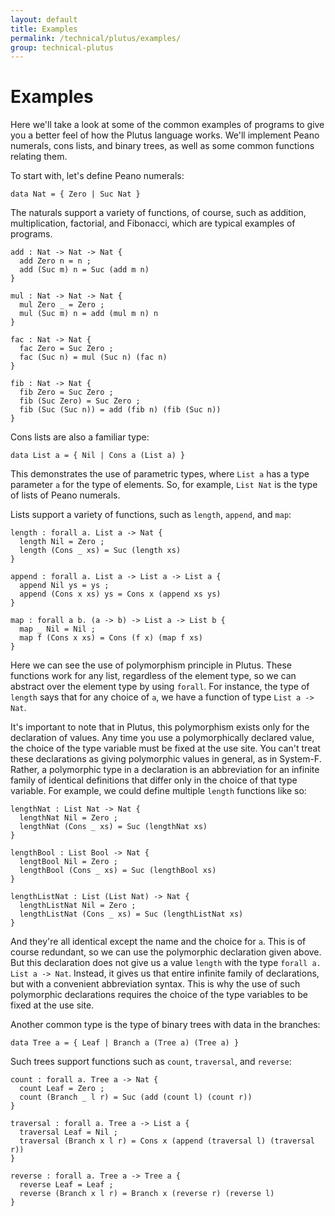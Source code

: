 ```yaml
---
layout: default
title: Examples
permalink: /technical/plutus/examples/
group: technical-plutus
---
```

[//]: # (Reviewed at 25dc86c0fd9741b2f1c59d3a594c48844bbc73f5)

# Examples

Here we'll take a look at some of the common examples of programs to give you a
better feel of how the Plutus language works. We'll implement Peano numerals,
cons lists, and binary trees, as well as some common functions relating them.

To start with, let's define Peano numerals:

~~~
data Nat = { Zero | Suc Nat }
~~~

The naturals support a variety of functions, of course, such as addition,
multiplication, factorial, and Fibonacci, which are typical examples of programs.

~~~
add : Nat -> Nat -> Nat {
  add Zero n = n ;
  add (Suc m) n = Suc (add m n)
}

mul : Nat -> Nat -> Nat {
  mul Zero _ = Zero ;
  mul (Suc m) n = add (mul m n) n
}

fac : Nat -> Nat {
  fac Zero = Suc Zero ;
  fac (Suc n) = mul (Suc n) (fac n)
}

fib : Nat -> Nat {
  fib Zero = Suc Zero ;
  fib (Suc Zero) = Suc Zero ;
  fib (Suc (Suc n)) = add (fib n) (fib (Suc n))
}
~~~

Cons lists are also a familiar type:

~~~
data List a = { Nil | Cons a (List a) }
~~~

This demonstrates the use of parametric types, where `List a` has a type
parameter `a` for the type of elements. So, for example, `List Nat` is the type
of lists of Peano numerals.

Lists support a variety of functions, such as `length`, `append`, and `map`:

~~~
length : forall a. List a -> Nat {
  length Nil = Zero ;
  length (Cons _ xs) = Suc (length xs)
}

append : forall a. List a -> List a -> List a {
  append Nil ys = ys ;
  append (Cons x xs) ys = Cons x (append xs ys)
}

map : forall a b. (a -> b) -> List a -> List b {
  map _ Nil = Nil ;
  map f (Cons x xs) = Cons (f x) (map f xs)
}
~~~

Here we can see the use of polymorphism principle in Plutus. These functions work for any list, regardless of the element type, so we can abstract over the element type by using `forall`. For instance, the type of `length` says that for any choice of `a`, we have a function of type `List a -> Nat`.

It's important to note that in Plutus, this polymorphism exists only for the
declaration of values. Any time you use a polymorphically declared value, the
choice of the type variable must be fixed at the use site. You can't treat these
declarations as giving polymorphic values in general, as in System-F. Rather,
a polymorphic type in a declaration is an abbreviation for an infinite family of
identical definitions that differ only in the choice of that type variable. For
example, we could define multiple `length` functions like so:

~~~
lengthNat : List Nat -> Nat {
  lengthNat Nil = Zero ;
  lengthNat (Cons _ xs) = Suc (lengthNat xs)
}

lengthBool : List Bool -> Nat {
  lengtBool Nil = Zero ;
  lengthBool (Cons _ xs) = Suc (lengthBool xs)
}

lengthListNat : List (List Nat) -> Nat {
  lengthListNat Nil = Zero ;
  lengthListNat (Cons _ xs) = Suc (lengthListNat xs)
}
~~~

And they're all identical except the name and the choice for `a`. This is of
course redundant, so we can use the polymorphic declaration given above. But
this declaration does not give us a value `length` with the type
`forall a. List a -> Nat`. Instead, it gives us that entire infinite family of
declarations, but with a convenient abbreviation syntax. This is why the use of
such polymorphic declarations requires the choice of the type variables to be
fixed at the use site.

Another common type is the type of binary trees with data in the branches:

~~~
data Tree a = { Leaf | Branch a (Tree a) (Tree a) }
~~~

Such trees support functions such as `count`, `traversal`, and `reverse`:

~~~
count : forall a. Tree a -> Nat {
  count Leaf = Zero ;
  count (Branch _ l r) = Suc (add (count l) (count r))
}

traversal : forall a. Tree a -> List a {
  traversal Leaf = Nil ;
  traversal (Branch x l r) = Cons x (append (traversal l) (traversal r))
}

reverse : forall a. Tree a -> Tree a {
  reverse Leaf = Leaf ;
  reverse (Branch x l r) = Branch x (reverse r) (reverse l)
}
~~~

